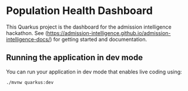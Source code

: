 # Population Health Dashboard 

This Quarkus project is the dashboard for the admission intelligence hackathon.
See (https://admission-intelligence.github.io/admission-intelligence-docs/) for getting started and documentation.

## Running the application in dev mode

You can run your application in dev mode that enables live coding using:
```
./mvnw quarkus:dev
```
